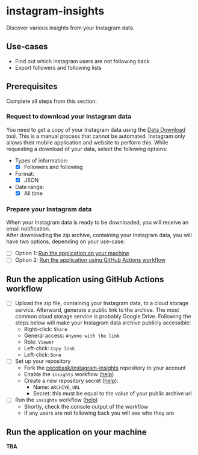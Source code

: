 # instagram-insights
Discover various insights from your Instagram data.

## Use-cases
- Find out which instagram users are not following back
- Export followers and following lists

## Prerequisites
Complete all steps from this section.

### Request to download your Instagram data
You need to get a copy of your Instagram data using the [Data Download](https://www.instagram.com/download/request) tool. This is a manual process that cannot 
be automated. Instagram only allows their mobile application and website to perform this. While requesting a download of
your data, select the following options:
- Types of information:
  - [x] Followers and following
- Format:
  - [x] JSON
- Date range:
  - [x] All time

### Prepare your Instagram data
When your Instagram data is ready to be downloaded, you will receive an email notification.  
After downloading the zip archive, containing your Instagram data, you will have two options, depending on your use-case:
- [ ] Option 1: [Run the application on your machine](#run-the-application-on-your-machine)
- [ ] Option 2: [Run the application using GitHub Actions workflow](#run-the-application-using-github-actions-workflow)

## Run the application using GitHub Actions workflow
- [ ] Upload the zip file, containing your Instagram data, to a cloud storage service. Afterward, generate a public link to
the archive. The most common cloud storage service is probably Google Drive. Following the steps below will make your 
Instagram data archive publicly accessible:
  - Right-click: `Share`
  - General access: `Anyone with the link`
  - Role: `Viewer`
  - Left-click: `Copy link`
  - Left-click: `Done`
- [ ] Set up your repository
  - Fork the [cecobask/instagram-insights](https://github.com/cecobask/instagram-insights) repository to your account
  - Enable the `insights` workflow ([help](https://docs.github.com/en/actions/using-workflows/disabling-and-enabling-a-workflow))
  - Create a new repository secret ([help](https://docs.github.com/en/actions/security-guides/using-secrets-in-github-actions#creating-secrets-for-a-repository)):
    - Name: `ARCHIVE_URL`
    - Secret: this must be equal to the value of your public archive url
- [ ] Run the `insights` workflow ([help](https://docs.github.com/en/actions/using-workflows/manually-running-a-workflow))
  - Shortly, check the console output of the workflow
  - If any users are not following back you will see who they are

## Run the application on your machine
**TBA**

